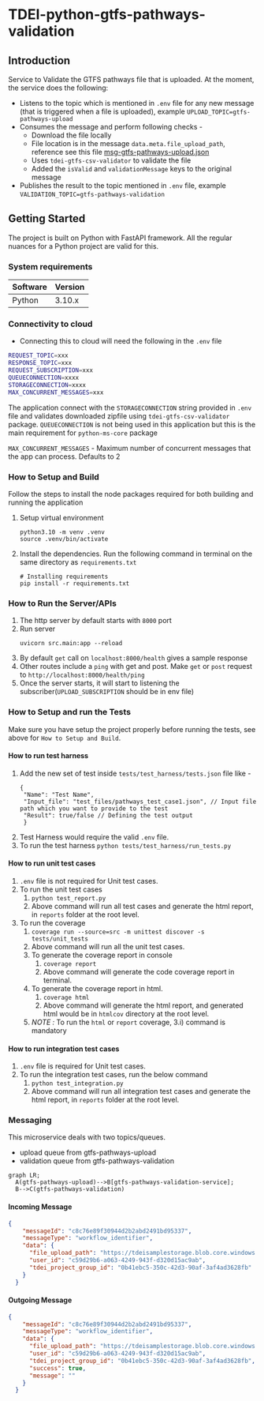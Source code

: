 # TDEI-python-gtfs-pathways-validation

## Introduction 
Service to Validate the GTFS pathways file that is uploaded. At the moment, the service does the following:
- Listens to the topic which is mentioned in `.env` file for any new message (that is triggered when a file is uploaded), example  `UPLOAD_TOPIC=gtfs-pathways-upload` 
- Consumes the message and perform following checks - 
  - Download the file locally 
  - File location is in the message `data.meta.file_upload_path`, reference see this file [msg-gtfs-pathways-upload.json](./src/assets/msg-gtfs-pathways-upload.json)
  - Uses `tdei-gtfs-csv-validator` to validate the file
  - Added the `isValid` and `validationMessage` keys to the original message 
- Publishes the result to the topic mentioned in `.env` file, example `VALIDATION_TOPIC=gtfs-pathways-validation`

## Getting Started
The project is built on Python with FastAPI framework. All the regular nuances for a Python project are valid for this.

### System requirements
| Software   | Version |
|------------|---------|
| Python     | 3.10.x  |


### Connectivity to cloud
- Connecting this to cloud will need the following in the `.env` file

```bash
REQUEST_TOPIC=xxx
RESPONSE_TOPIC=xxx
REQUEST_SUBSCRIPTION=xxx
QUEUECONNECTION=xxxx
STORAGECONNECTION=xxxx
MAX_CONCURRENT_MESSAGES=xxx
```

The application connect with the `STORAGECONNECTION` string provided in `.env` file and validates downloaded zipfile using `tdei-gtfs-csv-validator` package.
`QUEUECONNECTION` is not being used in this application but this is the main requirement for `python-ms-core` package

`MAX_CONCURRENT_MESSAGES` - Maximum number of concurrent messages that the app can process. Defaults to 2

### How to Setup and Build
Follow the steps to install the node packages required for both building and running the application

1. Setup virtual environment
    ```
    python3.10 -m venv .venv
    source .venv/bin/activate
    ```

2. Install the dependencies. Run the following command in terminal on the same directory as `requirements.txt`
    ```
    # Installing requirements
    pip install -r requirements.txt
    ```
### How to Run the Server/APIs   

1. The http server by default starts with `8000` port
2. Run server
    ```
    uvicorn src.main:app --reload
    ```
3. By default `get` call on `localhost:8000/health` gives a sample response
4. Other routes include a `ping` with get and post. Make `get` or `post` request to `http://localhost:8000/health/ping`
5. Once the server starts, it will start to listening the subscriber(`UPLOAD_SUBSCRIPTION` should be in env file)

### How to Setup and run the Tests

Make sure you have setup the project properly before running the tests, see above for `How to Setup and Build`.

#### How to run test harness
1. Add the new set of test inside `tests/test_harness/tests.json` file like -
    ```
    {
     "Name": "Test Name",
     "Input_file": "test_files/pathways_test_case1.json", // Input file path which you want to provide to the test
     "Result": true/false // Defining the test output 
     }
    ```
2. Test Harness would require the valid `.env` file.
3. To run the test harness `python tests/test_harness/run_tests.py` 
#### How to run unit test cases
1. `.env` file is not required for Unit test cases.
2. To run the unit test cases
   1. `python test_report.py`
   2. Above command will run all test cases and generate the html report, in `reports` folder at the root level.
3. To run the coverage
   1. `coverage run --source=src -m unittest discover -s tests/unit_tests`
   2. Above command will run all the unit test cases.
   3. To generate the coverage report in console
      1. `coverage report`
      2. Above command will generate the code coverage report in terminal. 
   4. To generate the coverage report in html.
      1. `coverage html`
      2. Above command will generate the html report, and generated html would be in `htmlcov` directory at the root level.
   5. _NOTE :_ To run the `html` or `report` coverage, 3.i) command is mandatory

#### How to run integration test cases
1. `.env` file is required for Unit test cases.
2. To run the integration test cases, run the below command
   1. `python test_integration.py`
   2. Above command will run all integration test cases and generate the html report, in `reports` folder at the root level.


### Messaging

This microservice deals with two topics/queues. 
- upload queue from gtfs-pathways-upload
- validation queue from gtfs-pathways-validation


```mermaid
graph LR;
  A(gtfs-pathways-upload)-->B[gtfs-pathways-validation-service];
  B-->C(gtfs-pathways-validation)
```
#### Incoming Message

```json
{
    "messageId": "c8c76e89f30944d2b2abd2491bd95337",
    "messageType": "workflow_identifier",
    "data": {
      "file_upload_path": "https://tdeisamplestorage.blob.core.windows.net/gtfsflex/tests/success_1_all_attrs.zip",
      "user_id": "c59d29b6-a063-4249-943f-d320d15ac9ab",
      "tdei_project_group_id": "0b41ebc5-350c-42d3-90af-3af4ad3628fb"
    }
  }

```

#### Outgoing Message
```json
{
    "messageId": "c8c76e89f30944d2b2abd2491bd95337",
    "messageType": "workflow_identifier",
    "data": {
      "file_upload_path": "https://tdeisamplestorage.blob.core.windows.net/osw/test_upload/valid.zip",
      "user_id": "c59d29b6-a063-4249-943f-d320d15ac9ab",
      "tdei_project_group_id": "0b41ebc5-350c-42d3-90af-3af4ad3628fb",
      "success": true,
      "message": ""
    }
  }

```
